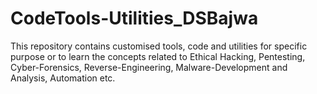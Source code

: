 # CodeTools-Utilities_DSBajwa
This repository contains customised tools, code and utilities for specific purpose or to learn the concepts related to Ethical Hacking, Pentesting, Cyber-Forensics, Reverse-Engineering, Malware-Development and Analysis, Automation etc.
